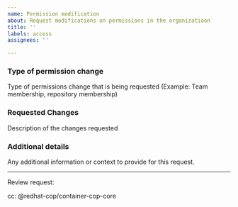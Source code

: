 ```yaml
---
name: Permission modification
about: Request modifications on permissions in the organizatioon
title: ''
labels: access
assignees: ''

---
```


### Type of permission change

Type of permissions change that is being requested (Example: Team membership, repository membership)

### Requested Changes

Description of the changes requested

### Additional details

Any additional information or context to provide for this request.

---

Review request:

cc: @redhat-cop/container-cop-core
